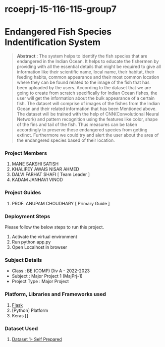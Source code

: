 # rcoeprj-15-116-115-group7
# Endangered Fish Species Indentification System

> **Abstract** : The system helps to identify the fish species that are endangered in the Indian Ocean. It helps to educate the fishermen by providing with all the essential details that might be required to give all information like their scientific name, local name, their habitat, their feeding habits, common appearance and their most common location where they can be found related to the image of the fish that has been uploaded by the users. According to the dataset that we are going to create from scratch specifically for Indian Ocean fishes, the user will get the information about the bulk appearance of a certain fish. The dataset will comprise of images of the fishes from the Indian Ocean and their related information that has been Mentioned above. The dataset will be trained with the help of CNN(Convolutional Neural Network) and pattern recognition using the features like color, shape of the fins and tail of the fish. Thus measures can be taken accordingly to preserve these endangered species from getting extinct. Furthermore we could try and  alert the user about the area of the endangered species based of their location.

### Project Members
1. MANE SAKSHI SATISH 
2. KHALIFEY AWAIS NISAR AHMED 
3. DALVI FARHAT SHAFI  [ Team Leader ] 
4. KADAM JANHAVI VINOD 

### Project Guides
1. PROF. ANUPAM CHOUDHARY  [ Primary Guide ] 

### Deployment Steps
Please follow the below steps to run this project.
1. Activate the virtual environment 
2. Run python app.py
3. Open Localhost in browser

### Subject Details
- Class : BE (COMP) Div A - 2022-2023
- Subject : Major Project 1 (MajPrj-1)
- Project Type : Major Project

### Platform, Libraries and Frameworks used
1. [Flask](https://flask.palletsprojects.com/en/2.2.x/)
2. [Python] Platform
3. Keras []


### Dataset Used
1. [Dataset 1- Self Prepared](https://drive.google.com/drive/folders/1s-lrEH9eL4ZM9xT6Wwza4_DhDUN8GffF?usp=share_link)
